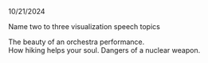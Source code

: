 10/21/2024

Name two to three visualization speech topics

The beauty of an orchestra performance.  
How hiking helps your soul.
Dangers of a nuclear weapon.
